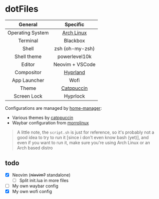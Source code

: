 # dotFiles
|General|Specific|
|:------------:|:--------:|
|Operating System|[Arch Linux](https://archlinux.org)|
|Terminal|Blackbox|
|Shell|zsh (oh-my-zsh)|
|Shell theme|powerlevel10k|
|Editor|Neovim + VSCode|
|Compositor|[Hyprland](https://hyprland.org)|
|App Launcher|Wofi|
|Theme|[Catppuccin](https://github.com/catppuccin)|
|Screen Lock|Hyprlock|

Configurations are managed by [home-manager](https://github.com/nix-community/home-manager):
- Various themes by [catppuccin](https://github.com/catppuccin)
- Waybar configuration from [morrolinux](https://github.com/morrolinux/LinuxRices)

> A little note, the `script.sh` is just for reference, so it's probably not a good idea to try to run it [since i don't even know bash (yet)], and even if you want to run it, make sure you're using Arch Linux or an Arch based distro

## todo
- [x] Neovim (~~nixvim?~~ standalone)
   - [ ] Split init.lua in more files
- [ ] My own waybar config
- [x] My own wofi config
